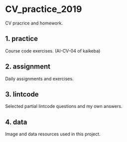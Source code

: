 # CV_practice_2019

CV pracrice and homework.

## 1. practice

Course code exercises. (AI-CV-04 of kaikeba)

## 2. assignment

Daily assignments and exercises.

## 3. lintcode

Selected partial lintcode questions and my own answers.

## 4. data

Image and data resources used in this project.
